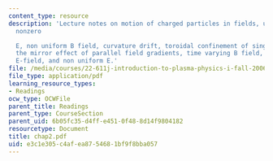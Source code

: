```yaml
---
content_type: resource
description: 'Lecture notes on motion of charged particles in fields, uniform B and
  nonzero

  E, non uniform B field, curvature drift, toroidal confinement of single particles,
  the mirror effect of parallel field gradients, time varying B field, time varying
  E-field, and non uniform E.'
file: /media/courses/22-611j-introduction-to-plasma-physics-i-fall-2006/e3c1e305c4afea8754681bf9f8bba057_chap2.pdf
file_type: application/pdf
learning_resource_types:
- Readings
ocw_type: OCWFile
parent_title: Readings
parent_type: CourseSection
parent_uid: 6b05fc35-d4ff-e451-0f48-8d14f9804182
resourcetype: Document
title: chap2.pdf
uid: e3c1e305-c4af-ea87-5468-1bf9f8bba057
---
```

